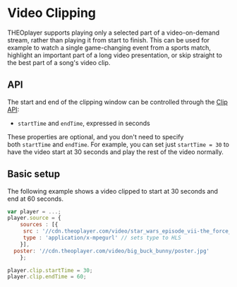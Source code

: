 # Video Clipping

THEOplayer supports playing only a selected part of a video-on-demand stream, rather than playing it from start to finish. This can be used for example to watch a single game-changing event from a sports match, highlight an important part of a long video presentation, or skip straight to the best part of a song's video clip.

## API

The start and end of the clipping window can be controlled through the [Clip API](https://docs.portal.theoplayer.com/api-reference/web/theoplayer.clip.md):

- `startTime` and `endTime`, expressed in seconds

These properties are optional, and you don't need to specify both `startTime` and `endTime`. For example, you can set just `startTime = 30` to have the video start at 30 seconds and play the rest of the video normally.

## Basic setup

The following example shows a video clipped to start at 30 seconds and end at 60 seconds.

```js
var player = ...;
player.source = {
    sources : [{
     src : '//cdn.theoplayer.com/video/star_wars_episode_vii-the_force_awakens_official_comic-con_2015_reel_(2015)/index.m3u8', // sets HLS source
     type : 'application/x-mpegurl' // sets type to HLS
    }],
  poster: '//cdn.theoplayer.com/video/big_buck_bunny/poster.jpg'
    };

player.clip.startTime = 30;
player.clip.endTime = 60;
```

